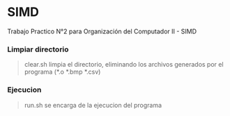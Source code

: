 # SIMD
Trabajo Practico N°2 para Organización del Computador II - SIMD

### Limpiar directorio
>clear.sh limpia el directorio, eliminando los archivos generados por el programa (*.o *.bmp *.csv)

### Ejecucion
>run.sh se encarga de la ejecucion del programa
